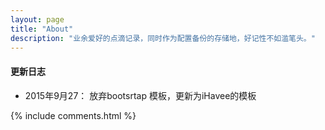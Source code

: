 ```yaml
---
layout: page
title: "About"
description: "业余爱好的点滴记录，同时作为配置备份的存储地，好记性不如滥笔头。"
---
```


#### 更新日志

- 2015年9月27： 放弃bootsrtap 模板，更新为iHavee的模板

{% include comments.html %}

